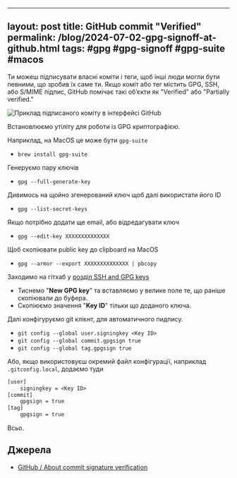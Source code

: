 
---
layout: post
title: GitHub commit "Verified"
permalink: /blog/2024-07-02-gpg-signoff-at-github.html
tags: #gpg #gpg-signoff #gpg-suite #macos
---

Ти можеш підписувати власні коміти і теги, щоб інші люди могли бути певними, що зробив їх саме ти.
Якщо коміт або тег містить GPG, SSH, або S/MIME підпис, GitHub помічає такі обʼєкти як "Verified" або "Partially verified."

![Приклад підписаного коміту в інтерфейсі GitHub](https://docs.github.com/assets/cb-17614/mw-1440/images/help/commits/verified-commit.webp)

<!--more-->

Встановлюємо утіліту для роботи із GPG криптографією.

Наприклад, на MacOS це може бути `gpg-suite`

- `brew install gpg-suite`

Генеруємо пару ключів

- `gpg --full-generate-key`

Дивимось на щойно згенерований ключ щоб далі використати його ID

- `gpg --list-secret-keys`

Якщо потрібно додати ще email, або відредагувати ключ

- `gpg --edit-key XXXXXXXXXXXXXX`

Щоб скопіювати public key до clipboard на MacOS

- `gpg --armor --export XXXXXXXXXXXXXX | pbcopy`

Заходимо на гітхаб у [розділ SSH and GPG keys](https://github.com/settings/keys)

- Тиснемо "**New GPG key**" та вставляємо у велике поле те, що раніше скопіювали до буфера.
- Скопіюємо значення "**Key ID**" тільки що доданого ключа.

Далі конфігуруємо git клієнт, для автоматичного пидпису.

- `git config --global user.signingkey <Key ID>`
- `git config --global commit.gpgsign true`
- `git config --global tag.gpgsign true`

Або, якщо використовуєш окремий файл конфігурації, наприклад `.gitconfig.local`, додаємо туди

```txt
[user]
	signingkey = <Key ID>
[commit]
	gpgsign = true
[tag]
	gpgsign = true
```

Всьо.

## Джерела

- [GitHub / About commit signature verification](https://docs.github.com/en/authentication/managing-commit-signature-verification/about-commit-signature-verification)
